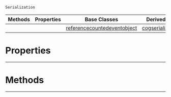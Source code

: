  `Serialization`

|Methods|Properties|Base Classes|Derived Classes|
|---|---|---|---|
| | |[referencecountedeventobject](https://plasmaengine.github.io/PlasmaDocs/Plasma1/C++/code_reference/class_reference/referencecountedeventobject.markdown)|[cogserializationfilter](https://plasmaengine.github.io/PlasmaDocs/Plasma1/C++/code_reference/class_reference/cogserializationfilter.markdown)|


 #  Properties


---  
 #  Methods


---  
 

 
